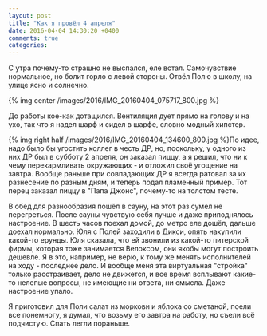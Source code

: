 ```yaml
---
layout: post
title: "Как я провёл 4 апреля"
date: 2016-04-04 14:30:20 +0400
comments: true
categories: 
---
```

С утра почему-то страшно не выспался, еле встал. Самочувствие нормальное, но болит горло с левой стороны. Отвёл Полю в школу, на улице ясно и солнечно.

{% img center /images/2016/IMG_20160404_075717_800.jpg %}

До работы кое-как дотащился. Вентиляция дует прямо на голову и на ухо, так что я надел шарф и сидел в шарфе, словно модный хипстер.

{% img right half /images/2016/IMG_20160404_134600_800.jpg %}По идее, надо было бы угостить коллег в честь ДР, но, поскольку, у одного из них ДР был в субботу 2 апреля, он заказал пиццу, а я решил, что ни к чему перекармливать окружающих - и отложил своё угощение на завтра. Вообще раньше при совпадающих ДР я всегда ратовал за их разнесение по разным дням, и теперь подал пламенный пример. Тот перец заказал пиццу в "Папа Джонс", почему-то на толстом тесте.

В обед для разнообразия пошёл в сауну, на этот раз сумел не перегреться. После сауны чувствую себя лучше и даже приподнялось настроение. В шесть часов поехал домой, до метро еле дошёл, дальше доехал нормально. Юля с Полей заходили в Дикси, опять накупили какой-то ерунды. Юля сказала, что ей звонили из какой-то питерской фирмы, которая тоже занимается Велоксом, они якобы могут построить дешевле. Я в это, например, не верю, к тому же менять исполнителей на ходу - последнее дело. И вообще меня эта виртуальная "стройка" только расстраивает, дело не движется, и все время всплывают какие-то нелепые вопросы, не имеющие ни ответа, ни смысла. Даже настроение упало. 

Я приготовил для Поли салат из моркови и яблока со сметаной, поели все понемногу, я думал, что возьму его завтра на работу, но съели всё подчистую. Спать легли пораньше.